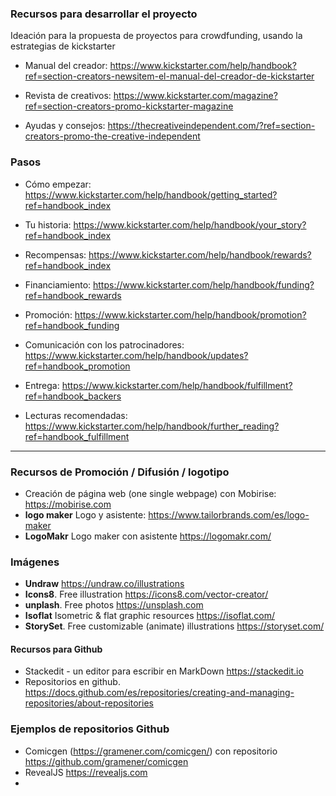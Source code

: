 
### Recursos para desarrollar el proyecto


Ideación  para la propuesta de proyectos para crowdfunding, usando la estrategias de kickstarter

* Manual del creador:  https://www.kickstarter.com/help/handbook?ref=section-creators-newsitem-el-manual-del-creador-de-kickstarter

* Revista de creativos: https://www.kickstarter.com/magazine?ref=section-creators-promo-kickstarter-magazine

* Ayudas y consejos: https://thecreativeindependent.com/?ref=section-creators-promo-the-creative-independent


### Pasos

* Cómo empezar: https://www.kickstarter.com/help/handbook/getting_started?ref=handbook_index 


* Tu historia: https://www.kickstarter.com/help/handbook/your_story?ref=handbook_index 

* Recompensas: https://www.kickstarter.com/help/handbook/rewards?ref=handbook_index 


* Financiamiento: https://www.kickstarter.com/help/handbook/funding?ref=handbook_rewards

* Promoción: https://www.kickstarter.com/help/handbook/promotion?ref=handbook_funding


* Comunicación con los patrocinadores: https://www.kickstarter.com/help/handbook/updates?ref=handbook_promotion

* Entrega: https://www.kickstarter.com/help/handbook/fulfillment?ref=handbook_backers

* Lecturas recomendadas: https://www.kickstarter.com/help/handbook/further_reading?ref=handbook_fulfillment 

----

### Recursos de Promoción / Difusión / logotipo


* Creación de página web (one single webpage) con Mobirise: https://mobirise.com
* **logo maker** Logo y asistente: https://www.tailorbrands.com/es/logo-maker
* **LogoMakr** Logo maker con asistente https://logomakr.com/





### Imágenes 

* **Undraw** https://undraw.co/illustrations
* **Icons8**. Free illustration   https://icons8.com/vector-creator/
* **unplash**. Free photos https://unsplash.com 
* **Isoflat** Isometric & flat graphic resources  https://isoflat.com/
* **StorySet**. Free customizable (animate) illustrations https://storyset.com/

#### Recursos para Github 

* Stackedit - un editor para escribir en MarkDown https://stackedit.io
* Repositorios en github. https://docs.github.com/es/repositories/creating-and-managing-repositories/about-repositories 



### Ejemplos de repositorios Github 

* Comicgen  (https://gramener.com/comicgen/) con repositorio https://github.com/gramener/comicgen
* RevealJS https://revealjs.com 
* 

